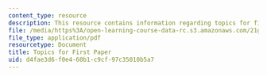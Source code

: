 ```yaml
---
content_type: resource
description: This resource contains information regarding topics for first paper.
file: /media/https%3A/open-learning-course-data-rc.s3.amazonaws.com/21g-056-visual-histories-german-cinema-1945-to-present-fall-2003/d4fae3d6f0e460b1c9cf97c35010b5a7_MIT21G_056F03_first_paper.pdf
file_type: application/pdf
resourcetype: Document
title: Topics for First Paper
uid: d4fae3d6-f0e4-60b1-c9cf-97c35010b5a7
---
```

